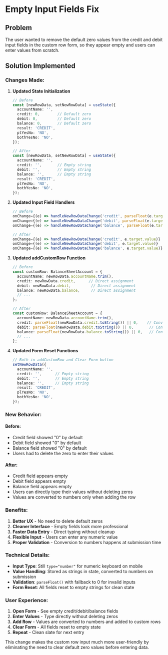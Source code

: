 # Empty Input Fields Fix

## Problem
The user wanted to remove the default zero values from the credit and debit input fields in the custom row form, so they appear empty and users can enter values from scratch.

## Solution Implemented

### **Changes Made:**

1. **Updated State Initialization**
   ```typescript
   // Before
   const [newRowData, setNewRowData] = useState({
     accountName: '',
     credit: 0,        // Default zero
     debit: 0,         // Default zero
     balance: 0,       // Default zero
     result: 'CREDIT',
     plYesNo: 'NO',
     bothYesNo: 'NO',
   });

   // After
   const [newRowData, setNewRowData] = useState({
     accountName: '',
     credit: '',       // Empty string
     debit: '',        // Empty string
     balance: '',      // Empty string
     result: 'CREDIT',
     plYesNo: 'NO',
     bothYesNo: 'NO',
   });
   ```

2. **Updated Input Field Handlers**
   ```typescript
   // Before
   onChange={(e) => handleNewRowDataChange('credit', parseFloat(e.target.value) || 0)}
   onChange={(e) => handleNewRowDataChange('debit', parseFloat(e.target.value) || 0)}
   onChange={(e) => handleNewRowDataChange('balance', parseFloat(e.target.value) || 0)}

   // After
   onChange={(e) => handleNewRowDataChange('credit', e.target.value)}
   onChange={(e) => handleNewRowDataChange('debit', e.target.value)}
   onChange={(e) => handleNewRowDataChange('balance', e.target.value)}
   ```

3. **Updated addCustomRow Function**
   ```typescript
   // Before
   const customRow: BalanceSheetAccount = {
     accountName: newRowData.accountName.trim(),
     credit: newRowData.credit,      // Direct assignment
     debit: newRowData.debit,         // Direct assignment
     balance: newRowData.balance,     // Direct assignment
     // ...
   };

   // After
   const customRow: BalanceSheetAccount = {
     accountName: newRowData.accountName.trim(),
     credit: parseFloat(newRowData.credit.toString()) || 0,    // Convert to number
     debit: parseFloat(newRowData.debit.toString()) || 0,       // Convert to number
     balance: parseFloat(newRowData.balance.toString()) || 0,   // Convert to number
     // ...
   };
   ```

4. **Updated Form Reset Functions**
   ```typescript
   // Both in addCustomRow and Clear Form button
   setNewRowData({
     accountName: '',
     credit: '',      // Empty string
     debit: '',       // Empty string
     balance: '',     // Empty string
     result: 'CREDIT',
     plYesNo: 'NO',
     bothYesNo: 'NO',
   });
   ```

### **New Behavior:**

#### **Before:**
- Credit field showed "0" by default
- Debit field showed "0" by default
- Balance field showed "0" by default
- Users had to delete the zero to enter their values

#### **After:**
- Credit field appears empty
- Debit field appears empty
- Balance field appears empty
- Users can directly type their values without deleting zeros
- Values are converted to numbers only when adding the row

### **Benefits:**
1. **Better UX** - No need to delete default zeros
2. **Cleaner Interface** - Empty fields look more professional
3. **Faster Data Entry** - Direct typing without cleanup
4. **Flexible Input** - Users can enter any numeric value
5. **Proper Validation** - Conversion to numbers happens at submission time

### **Technical Details:**
- **Input Type**: Still `type="number"` for numeric keyboard on mobile
- **Value Handling**: Stored as strings in state, converted to numbers on submission
- **Validation**: `parseFloat()` with fallback to 0 for invalid inputs
- **Form Reset**: All fields reset to empty strings for clean state

### **User Experience:**
1. **Open Form** - See empty credit/debit/balance fields
2. **Enter Values** - Type directly without deleting zeros
3. **Add Row** - Values are converted to numbers and added to custom rows
4. **Clear Form** - All fields reset to empty state
5. **Repeat** - Clean slate for next entry

This change makes the custom row input much more user-friendly by eliminating the need to clear default zero values before entering data.

